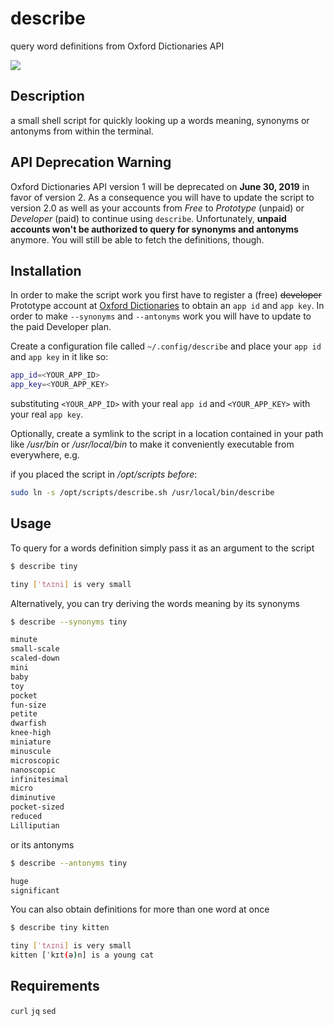 # describe

query word definitions from Oxford Dictionaries API

![](https://i.imgur.com/7B4HKZi.png)

## Description

a small shell script for quickly looking up a words meaning, synonyms or antonyms from within the terminal.

## API Deprecation Warning

Oxford Dictionaries API version 1 will be deprecated on **June 30, 2019** in favor of version 2. As a consequence you will have to update the script to version 2.0 as well as your accounts from _Free_ to _Prototype_ (unpaid) or _Developer_ (paid) to continue using `describe`. Unfortunately, **unpaid accounts won't be authorized to query for synonyms and antonyms** anymore. You will still be able to fetch the definitions, though.

## Installation

In order to make the script work you first have to register a (free) ~~developer~~ Prototype account at [Oxford Dictionaries](https://developer.oxforddictionaries.com/) to obtain an `app id` and `app key`. In order to make `--synonyms` and `--antonyms` work you will have to update to the paid Developer plan.

Create a configuration file called `~/.config/describe` and place your `app id` and `app key` in it like so:

```bash
app_id=<YOUR_APP_ID>
app_key=<YOUR_APP_KEY>
```
substituting `<YOUR_APP_ID>` with your real `app id`  and `<YOUR_APP_KEY>` with your real `app key`.

Optionally, create a symlink to the script in a location contained in your path like _/usr/bin_ or _/usr/local/bin_ to make it conveniently executable from everywhere, e.g.

if you placed the script in _/opt/scripts before_:

```bash
sudo ln -s /opt/scripts/describe.sh /usr/local/bin/describe
```

## Usage

To query for a words definition simply pass it as an argument to the script

```bash
$ describe tiny

tiny [ˈtʌɪni] is very small
```

Alternatively, you can try deriving the words meaning by its synonyms

```bash
$ describe --synonyms tiny

minute
small-scale
scaled-down
mini
baby
toy
pocket
fun-size
petite
dwarfish
knee-high
miniature
minuscule
microscopic
nanoscopic
infinitesimal
micro
diminutive
pocket-sized
reduced
Lilliputian
```

or its antonyms

```bash
$ describe --antonyms tiny

huge
significant
```

You can also obtain definitions for more than one word at once

```bash
$ describe tiny kitten

tiny [ˈtʌɪni] is very small
kitten [ˈkɪt(ə)n] is a young cat
```

## Requirements

`curl`
`jq`
`sed`
